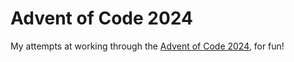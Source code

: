 ﻿# Advent of Code 2024

My attempts at working through the [Advent of Code 2024](https://adventofcode.com/2024), for fun!
